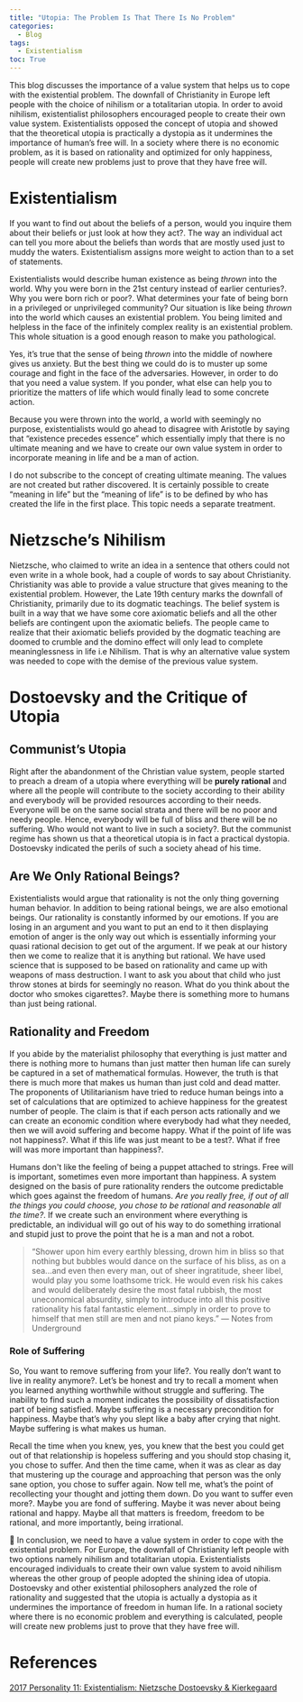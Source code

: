 ```yaml
---
title: "Utopia: The Problem Is That There Is No Problem"
categories:
  - Blog
tags:
  - Existentialism
toc: True
---
```


This blog discusses the importance of a value system that helps us to cope with the existential problem. The downfall of Christianity in Europe left people with the choice of nihilism or a totalitarian utopia. In order to avoid nihilism, existentialist philosophers encouraged people to create their own value system. Existentialists opposed the concept of utopia and showed that the theoretical utopia is practically a dystopia as it undermines the importance of human’s free will. In a society where there is no economic problem, as it is based on rationality and optimized for only happiness, people will create new problems just to prove that they have free will.

# Existentialism

If you want to find out about the beliefs of a person, would you inquire them about their beliefs or just look at how they act?. The way an individual act can tell you more about the beliefs than words that are mostly used just to muddy the waters. Existentialism assigns more weight to action than to a set of statements. 

Existentialists would describe human existence as being *thrown* into the world. Why you were born in the 21st century instead of earlier centuries?. Why you were born rich or poor?. What determines your fate of being born in a privileged or unprivileged community? Our situation is like being *thrown* into the world which causes an existential problem. You being limited and helpless in the face of the infinitely complex reality is an existential problem. This whole situation is a good enough reason to make you pathological.

Yes, it’s true that the sense of being *thrown* into the middle of nowhere gives us anxiety. But the best thing we could do is to muster up some courage and fight in the face of the adversaries. However, in order to do that you need a value system. If you ponder, what else can help you to prioritize the matters of life which would finally lead to some concrete action. 

Because you were thrown into the world, a world with seemingly no purpose, existentialists would go ahead to disagree with Aristotle by saying that “existence precedes essence” which essentially imply that there is no ultimate meaning and we have to create our own value system in order to incorporate meaning in life and be a man of action. 

I do not subscribe to the concept of creating ultimate meaning. The values are not created but rather discovered. It is certainly possible to create “meaning in life” but the “meaning of life” is to be defined by who has created the life in the first place. This topic needs a separate treatment. 

# Nietzsche’s Nihilism

Nietzsche, who claimed to write an idea in a sentence that others could not even write in a whole book, had a couple of words to say about Christianity. Christianity was able to provide a value structure that gives meaning to the existential problem. However, the Late 19th century marks the downfall of Christianity, primarily due to its dogmatic teachings. The belief system is built in a way that we have some core axiomatic beliefs and all the other beliefs are contingent upon the axiomatic beliefs. The people came to realize that their axiomatic beliefs provided by the dogmatic teaching are doomed to crumble and the domino effect will only lead to complete meaninglessness in life i.e Nihilism. That is why an alternative value system was needed to cope with the demise of the previous value system. 

# Dostoevsky and the Critique of Utopia

## Communist’s Utopia

Right after the abandonment of the Christian value system, people started to preach a dream of a utopia where everything will be **purely rational** and where all the people will contribute to the society according to their ability and everybody will be provided resources according to their needs. Everyone will be on the same social strata and there will be no poor and needy people. Hence, everybody will be full of bliss and there will be no suffering. Who would not want to live in such a society?. But the communist regime has shown us that a theoretical utopia is in fact a practical dystopia. Dostoevsky indicated the perils of such a society ahead of his time.

## Are We Only Rational Beings?

Existentialists would argue that rationality is not the only thing governing human behavior. In addition to being rational beings, we are also emotional beings. Our rationality is constantly informed by our emotions. If you are losing in an argument and you want to put an end to it then displaying emotion of anger is the only way out which is essentially informing your quasi rational decision to get out of the argument. If we peak at our history then we come to realize that it is anything but rational. We have used science that is supposed to be based on rationality and came up with weapons of mass destruction. I want to ask you about that child who just throw stones at birds for seemingly no reason. What do you think about the doctor who smokes cigarettes?. Maybe there is something more to humans than just being rational. 

## Rationality and Freedom

If you abide by the materialist philosophy that everything is just matter and there is nothing more to humans than just matter then human life can surely be captured in a set of mathematical formulas. However, the truth is that there is much more that makes us human than just cold and dead matter. The proponents of Utilitarianism have tried to reduce human beings into a set of calculations that are optimized to achieve happiness for the greatest number of people. The claim is that if each person acts rationally and we can create an economic condition where everybody had what they needed, then we will avoid suffering and become happy. What if the point of life was not happiness?. What if this life was just meant to be a test?. What if free will was more important than happiness?.

Humans don't like the feeling of being a puppet attached to strings. Free will is important, sometimes even more important than happiness. A system designed on the basis of pure rationality renders the outcome predictable which goes against the freedom of humans. *Are you really free, if out of all the things you could choose, you chose to be rational and reasonable all the time?*. If we create such an environment where everything is predictable, an individual will go out of his way to do something irrational and stupid just to prove the point that he is a man and not a robot. 

> “Shower upon him every earthly blessing, drown him in bliss so that nothing but bubbles would dance on the surface of his bliss, as on a sea...and even then every man, out of sheer ingratitude, sheer libel, would play you some loathsome trick. He would even risk his cakes and would deliberately desire the most fatal rubbish, the most uneconomical absurdity, simply to introduce into all this positive rationality his fatal fantastic element...simply in order to prove to himself that men still are men and not piano keys.” — Notes from Underground
> 

### Role of Suffering

So, You want to remove suffering from your life?. You really don’t want to live in reality anymore?. Let’s be honest and try to recall a moment when you learned anything worthwhile without struggle and suffering. The inability to find such a moment indicates the possibility of dissatisfaction part of being satisfied. Maybe suffering is a necessary precondition for happiness. Maybe that’s why you slept like a baby after crying that night. Maybe suffering is what makes us human.

Recall the time when you knew, yes, you knew that the best you could get out of that relationship is hopeless suffering and you should stop chasing it, you chose to suffer. And then the time came, when it was as clear as day that mustering up the courage and approaching that person was the only sane option, you chose to suffer again. Now tell me, what’s the point of recollecting your thought and jotting them down. Do you want to suffer even more?. Maybe you are fond of suffering. Maybe it was never about being rational and happy. Maybe all that matters is freedom, freedom to be rational, and more importantly, being irrational.

<aside>
📌 In conclusion, we need to have a value system in order to cope with the existential problem. For Europe, the downfall of Christianity left people with two options namely nihilism and totalitarian utopia. Existentialists encouraged individuals to create their own value system to avoid nihilism whereas the other group of people adopted the shining idea of utopia. Dostoevsky and other existential philosophers analyzed the role of rationality and suggested that the utopia is actually a dystopia as it undermines the importance of freedom in human life. In a rational society where there is no economic problem and everything is calculated, people will create new problems just to prove that they have free will.

</aside>


# References

[2017 Personality 11: Existentialism: Nietzsche Dostoevsky & Kierkegaard](https://www.youtube.com/watch?v=4qZ3EsrKPsc)